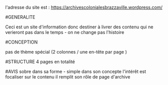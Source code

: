 l'adresse du site est :
https://archivescolonialesbrazzaville.wordpress.com/

#GENERALITE

Ceci est un site d'information donc destiner à livrer des contenu 
qui ne verieront pas dans le temps - on ne change pas l'histoire

#CONCEPTION 

pas de thème spécial (2 colonnes / une en-tête par page )

#STRUCTURE
4 pages  en totalité 

#AVIS
sobre dans sa forme - simple dans son concepte 
l'intérêt est focaliser sur le contenu 
il remplit son rôle de page d'archive

